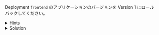 Deployment `frontend` のアプリケーションのバージョンを Version 1 にロールバックしてください。

<details>
  <summary>Hints</summary>

`kubectl rollout undo` コマンドを使用します。  
または `/root/manifests/frontend-deployment.yaml` を編集して `image` フィールドを元の値に戻すこともできます。  

</details>

<details>
  <summary>Solution</summary>

`kubectl rollout undo deployment frontend`{{execute}} を実行します。

</details>